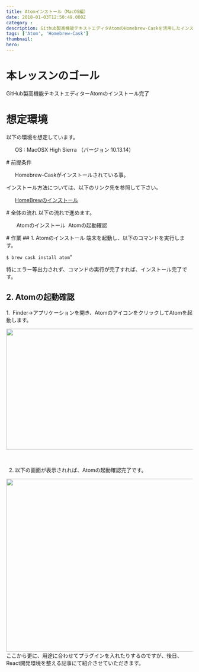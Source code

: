 ```yaml
---
title: Atomインストール（MacOS編）
date: 2018-01-03T12:50:49.000Z
category : 
description: Github製高機能テキストエディタAtomのHomebrew-Caskを活用したインストール方法をご紹介いたします。
tags: ['Atom', 'Homebrew-Cask']
thumbnail:
hero:
---
```


# 本レッスンのゴール
GitHub製高機能テキストエディターAtomのインストール完了
# 想定環境
以下の環境を想定しています。
<ul>
 	OS : MacOSX High Sierra （バージョン 10.13.14）
</ul>
# 前提条件
<ul>
 	Homebrew-Caskがインストールされている事。
</ul>
<div class="attention">

インストール方法については、以下のリンク先を参照して下さい。
<ul>
 	<a href="https://startappdevfrom35.com/homebrewinstall/">HomeBrewのインストール</a>
</ul>
</div>
# 全体の流れ
以下の流れで進めます。
<ul>
 	 Atomのインストール
 	 Atomの起動確認
</ul>
# 作業
## 1. Atomのインストール
端末を起動し、以下のコマンドを実行します。

``` $ brew cask install atom ```"

特にエラー等出力されず、コマンドの実行が完了すれば、インストール完了です。
## 2. Atomの起動確認
1.  Finder-&gt;アプリケーションを開き、AtomのアイコンをクリックしてAtomを起動します。

<img class="alignnone wp-image-134 size-full" src="https://startappdevfrom35.com/wp-content/uploads/2018/04/426d62841b8cd51184b5e750c7f7e79a.png" alt="" width="772" height="326" />

&nbsp;

2. 以下の画面が表示されれば、Atomの起動確認完了です。

<img class="alignnone wp-image-131 size-large" src="https://startappdevfrom35.com/wp-content/uploads/2018/04/4c47bbd8cdacaa66261b6e82682c4d61-1024x640.png" alt="" width="747" height="467" />
<div class="point">ここから更に、用途に合わせてプラグインを入れたりするのですが、後日、React開発環境を整える記事にて紹介させていただきます。</div>
